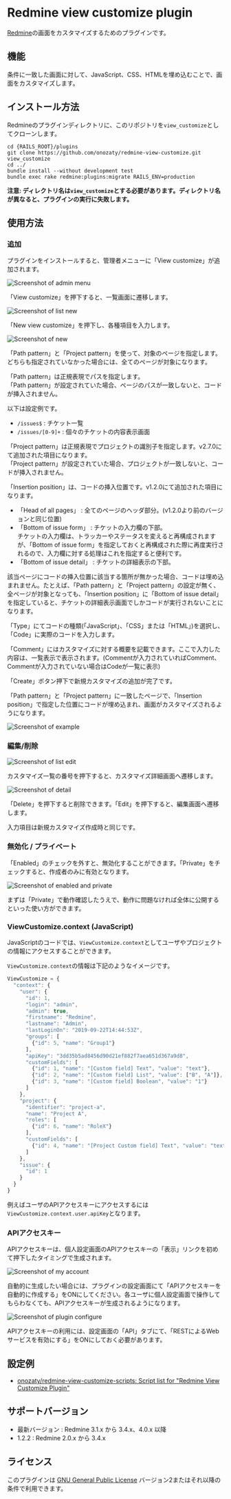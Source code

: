 # Redmine view customize plugin

[Redmine](http://www.redmine.org)の画面をカスタマイズするためのプラグインです。

## 機能

条件に一致した画面に対して、JavaScript、CSS、HTMLを埋め込むことで、画面をカスタマイズします。

## インストール方法

Redmineのプラグインディレクトリに、このリポジトリを`view_customize`としてクローンします。

```
cd {RAILS_ROOT}/plugins
git clone https://github.com/onozaty/redmine-view-customize.git view_customize
cd ../
bundle install --without development test
bundle exec rake redmine:plugins:migrate RAILS_ENV=production
```

**注意: ディレクトリ名は`view_customize`とする必要があります。ディレクトリ名が異なると、プラグインの実行に失敗します。**

## 使用方法

### 追加

プラグインをインストールすると、管理者メニューに「View customize」が追加されます。

![Screenshot of admin menu](screenshots/admin.en.png)

「View customize」を押下すると、一覧画面に遷移します。

![Screenshot of list new](screenshots/list_new.en.png)

「New view customize」を押下し、各種項目を入力します。

![Screenshot of new](screenshots/new.en.png)

「Path pattern」と「Project pattern」を使って、対象のページを指定します。  
どちらも指定されていなかった場合には、全てのページが対象になります。

「Path pattern」は正規表現でパスを指定します。  
「Path pattern」が設定されていた場合、ページのパスが一致しないと、コードが挿入されません。

以下は設定例です。
* `/issues$` : チケット一覧
* `/issues/[0-9]+` : 個々のチケットの内容表示画面

「Project pattern」は正規表現でプロジェクトの識別子を指定します。v2.7.0にて追加された項目になります。  
「Project pattern」が設定されていた場合、プロジェクトが一致しないと、コードが挿入されません。

「Insertion position」は、コードの挿入位置です。v1.2.0にて追加された項目になります。
* 「Head of all pages」 : 全てのページのヘッダ部分。(v1.2.0より前のバージョンと同じ位置)
* 「Bottom of issue form」 : チケットの入力欄の下部。<br>
チケットの入力欄は、トラッカーやステータスを変えると再構成されますが、「Bottom of issue form」を指定しておくと再構成された際に再度実行されるので、入力欄に対する処理はこれを指定すると便利です。
* 「Bottom of issue detail」 : チケットの詳細表示の下部。

該当ページにコードの挿入位置に該当する箇所が無かった場合、コードは埋め込まれません。たとえば、「Path pattern」と「Project pattern」の設定が無く、全ページが対象となっても、「Insertion position」に「Bottom of issue detail」を指定していると、チケットの詳細表示画面でしかコードが実行されないことになります。

「Type」にてコードの種類(「JavaScript」、「CSS」または「HTML」)を選択し、「Code」に実際のコードを入力します。

「Comment」にはカスタマイズに対する概要を記載できます。ここで入力した内容は、一覧表示で表示されます。(Commentが入力されていればComment、Commentが入力されていない場合はCodeが一覧に表示)

「Create」ボタン押下で新規カスタマイズの追加が完了です。

「Path pattern」と「Project pattern」に一致したページで、「Insertion position」で指定した位置にコードが埋め込まれ、画面がカスタマイズされるようになります。

![Screenshot of example](screenshots/example.en.png)

### 編集/削除

![Screenshot of list edit](screenshots/list_edit.en.png)

カスタマイズ一覧の番号を押下すると、カスタマイズ詳細画面へ遷移します。

![Screenshot of detail](screenshots/detail.en.png)

「Delete」を押下すると削除できます。「Edit」を押下すると、編集画面へ遷移します。

入力項目は新規カスタマイズ作成時と同じです。

### 無効化 / プライベート

「Enabled」のチェックを外すと、無効化することができます。「Private」をチェックすると、作成者のみに有効となります。

![Screenshot of enabled and private](screenshots/enable_private.en.png)

まずは「Private」で動作確認したうえで、動作に問題なければ全体に公開するといった使い方ができます。

### ViewCustomize.context (JavaScript)

JavaScriptのコードでは、`ViewCustomize.context`としてユーザやプロジェクトの情報にアクセスすることができます。

`ViewCustomize.context`の情報は下記のようなイメージです。

```javascript
ViewCustomize = {
  "context": {
    "user": {
      "id": 1,
      "login": "admin",
      "admin": true,
      "firstname": "Redmine",
      "lastname": "Admin",
      "lastLoginOn": "2019-09-22T14:44:53Z",
      "groups": [
        {"id": 5, "name": "Group1"}
      ],
      "apiKey": "3dd35b5ad8456d90d21ef882f7aea651d367a9d8",
      "customFields": [
        {"id": 1, "name": "[Custom field] Text", "value": "text"},
        {"id": 2, "name": "[Custom field] List", "value": ["B", "A"]},
        {"id": 3, "name": "[Custom field] Boolean", "value": "1"}
      ]
    },
    "project": {
      "identifier": "project-a",
      "name": "Project A",
      "roles": [
        {"id": 6, "name": "RoleX"}
      ],
      "customFields": [
        {"id": 4, "name": "[Project Custom field] Text", "value": "text"}
      ]
    },
    "issue": {
      "id": 1
    }
  }
}
```

例えばユーザのAPIアクセスキーにアクセスするには`ViewCustomize.context.user.apiKey`となります。

### APIアクセスキー

APIアクセスキーは、個人設定画面のAPIアクセスキーの「表示」リンクを初めて押下したタイミングで生成されます。

![Screenshot of my account](screenshots/my_account.en.png)

自動的に生成したい場合には、プラグインの設定画面にて「APIアクセスキーを自動的に作成する」をONにしてください。各ユーザに個人設定画面で操作してもらわなくても、APIアクセスキーが生成されるようになります。

![Screenshot of plugin configure](screenshots/plugin_configure.en.png)

APIアクセスキーの利用には、設定画面の「API」タブにて、「RESTによるWebサービスを有効にする」をONにしておく必要があります。

## 設定例

* [onozaty/redmine\-view\-customize\-scripts: Script list for "Redmine View Customize Plugin"](https://github.com/onozaty/redmine-view-customize-scripts)

## サポートバージョン

* 最新バージョン : Redmine 3.1.x から 3.4.x、4.0.x 以降
* 1.2.2 : Redmine 2.0.x から 3.4.x

## ライセンス

このプラグインは [GNU General Public License](http://www.gnu.org/licenses/gpl-2.0.html) バージョン2またはそれ以降の条件で利用できます。
